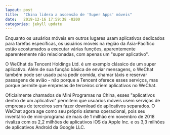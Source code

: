 ```yaml
---
layout: post
title:  "China lidera a ascensão de 'Super Apps' móveis"
date:   2019-12-16 17:59:38 -0200
categories: jekyll update
---
```


Enquanto os usuários móveis em outros lugares usam aplicativos dedicados para tarefas específicas, os usuários móveis na região da Ásia-Pacífico estão acostumados a executar várias funções, aparentemente aparentemente não relacionadas, com apenas um "super aplicativo".

O WeChat da Tencent Holdings Ltd. é um exemplo clássico de um super aplicativo. Além de sua função básica de enviar mensagens, o WeChat também pode ser usado para pedir comida, chamar táxis e reservar passagens de avião - não porque a Tencent oferece esses serviços, mas porque permite que empresas de terceiros criem aplicativos no WeChat.

Oficialmente chamados de Mini Programas na China, esses "aplicativos dentro de um aplicativo" permitem que usuários móveis usem serviços de empresas de terceiros sem fazer download de aplicativos separados. O WeChat agora age como seu próprio sistema operacional, pois seu inventário de mini-programa de mais de 1 milhão em novembro de 2018 rivaliza com os 2,2 milhões de aplicativos iOS da Apple Inc. e os 3,3 milhões de aplicativos Android da Google LLC.

